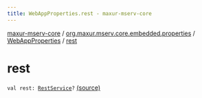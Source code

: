 ```yaml
---
title: WebAppProperties.rest - maxur-mserv-core
---
```


[maxur-mserv-core](../../index.html) / [org.maxur.mserv.core.embedded.properties](../index.html) / [WebAppProperties](index.html) / [rest](.)

# rest

`val rest: `[`RestService`](../-rest-service/index.html)`?` [(source)](https://github.com/myunusov/maxur-mserv/tree/master/maxur-mserv-core/src/main/kotlin/org/maxur/mserv/core/embedded/properties/WebAppProperties.kt#L15)